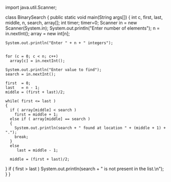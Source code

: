 import java.util.Scanner;
 
class BinarySearch 
{
  public static void main(String args[])
  {
    int c, first, last, middle, n, search, array[];
  int timer;
  timer=0;
    Scanner in = new Scanner(System.in);
    System.out.println("Enter number of elements");
    n = in.nextInt(); 
    array = new int[n];
 
    System.out.println("Enter " + n + " integers");
 
 
    for (c = 0; c < n; c++)
      array[c] = in.nextInt();
 
    System.out.println("Enter value to find");
    search = in.nextInt();
 
    first  = 0;
    last   = n - 1;
    middle = (first + last)/2;
 
    while( first <= last )
    {
      if ( array[middle] < search )
        first = middle + 1;    
      else if ( array[middle] == search ) 
      {
        System.out.println(search + " found at location " + (middle + 1) + ".");
        break;
      }
      else
         last = middle - 1;
 
      middle = (first + last)/2;
   }
   if ( first > last )
      System.out.println(search + " is not present in the list.\n");
  }
}
